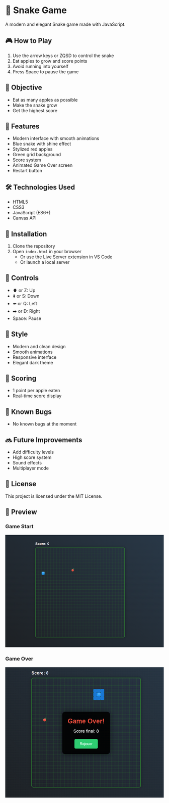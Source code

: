 # 🐍 Snake Game

A modern and elegant Snake game made with JavaScript.

## 🎮 How to Play

1. Use the arrow keys or ZQSD to control the snake
2. Eat apples to grow and score points
3. Avoid running into yourself
4. Press Space to pause the game

## 🎯 Objective

- Eat as many apples as possible
- Make the snake grow
- Get the highest score

## 🎨 Features

- Modern interface with smooth animations
- Blue snake with shine effect
- Stylized red apples
- Green grid background
- Score system
- Animated Game Over screen
- Restart button

## 🛠️ Technologies Used

- HTML5
- CSS3
- JavaScript (ES6+)
- Canvas API

## 🚀 Installation

1. Clone the repository
2. Open `index.html` in your browser
   - Or use the Live Server extension in VS Code
   - Or launch a local server

## 🎯 Controls

- ⬆️ or Z: Up
- ⬇️ or S: Down
- ⬅️ or Q: Left
- ➡️ or D: Right
- Space: Pause

## 🎨 Style

- Modern and clean design
- Smooth animations
- Responsive interface
- Elegant dark theme

## 🎯 Scoring

- 1 point per apple eaten
- Real-time score display

## 🐛 Known Bugs

- No known bugs at the moment

## 🔜 Future Improvements

- Add difficulty levels
- High score system
- Sound effects
- Multiplayer mode

## 📝 License

This project is licensed under the MIT License.

## 📸 Preview

### Game Start
![Game Start](./img/Snake%20jeu.png) 

### Game Over
![Game Over](./img/Snake%20GameOver.png)